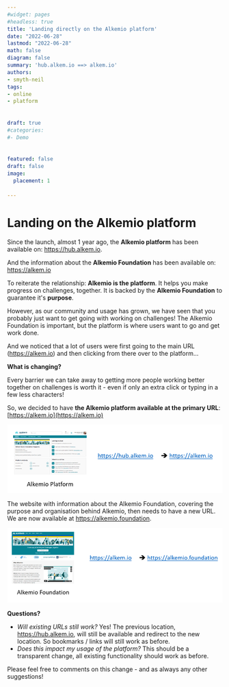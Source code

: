 ```yaml
---
#widget: pages
#headless: true
title: 'Landing directly on the Alkemio platform'
date: "2022-06-28"
lastmod: "2022-06-28"
math: false
diagram: false
summary: 'hub.alkem.io ==> alkem.io'
authors:
- smyth-neil
tags:
- online
- platform


draft: true
#categories:
#- Demo


featured: false
draft: false
image:
  placement: 1
  
---
```

# Landing on the Alkemio platform 

Since the launch, almost 1 year ago, the **Alkemio platform** has been available on: https://hub.alkem.io.

And the information about the **Alkemio Foundation** has been available on: https://alkem.io

To reiterate the relationship: **Alkemio is the platform**. It helps you make progress on challenges, together. It is backed by the **Alkemio Foundation** to guarantee it's **purpose**. 

However, as our community and usage has grown, we have seen that you probably just want to get going with working on challenges! The Alkemio Foundation is important, but the platform is where users want to go and get work done.  

And we noticed that a lot of users were first going to the main URL (https://alkem.io) and then clicking from there over to the platform...

**What is changing?**

Every barrier we can take away to getting more people working better together on challenges is worth it - even if only an extra click or typing in a few less characters!

So, we decided to have **the Alkemio platform available at the primary URL**: [https://alkem.io](https://alkem.io) 

![](./hub.png)

The website with information about the Alkemio Foundation, covering the purpose and organisation behind Alkemio, then needs to have a new URL. We are now available at https://alkemio.foundation.

![](./foundation.png)

**Questions?**

* _Will existing URLs still work?_ Yes! The previous location, https://hub.alkem.io, will still be available and redirect to the new location. So bookmarks / links will still work as before. 
* _Does this impact my usage of the platform?_ This should be a transparent change, all existing functionality should work as before. 

Please feel free to comments on this change - and as always any other suggestions!